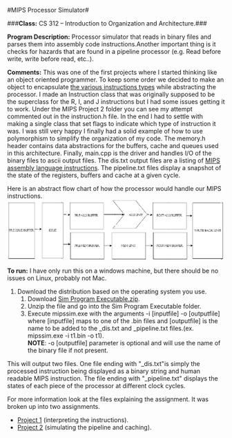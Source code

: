 #MIPS Processor Simulator#

###**Class:** CS 312 &ndash; Introduction to Organization and Architecture.###

**Program Description:** Processor simulator that reads in binary files and parses them into assembly code instructions.Another important thing is it checks for hazards that are found in a pipeline processor (e.g. Read before write, write before read, etc..).

**Comments:** This was one of the first projects where I started thinking like an object oriented programmer. To keep some order we decided to make an object to encapsulate [the various instructions types](http://en.wikipedia.org/wiki/MIPS_instruction_set#MIPS_I_instruction_formats) while abstracting the processor. I made an Instruction class that was originally supposed to be the superclass for the R, I, and J instructions but I had some issues getting it to work. Under the MIPS Project 2 folder you can see my attempt commented out in the instruction.h file. In the end I had to settle with making a single class that set flags to indicate which type of instruction it was. I was still very happy I finally had a solid example of how to use polymorphism to simplify the organization of my code. The memory.h header contains data abstractions for the buffers, cache and queues used in this architecture. Finally, main.cpp is the driver and handles I/O of the binary files to ascii output files. The dis.txt output files are a listing of [MIPS assembly language instructions](http://en.wikipedia.org/wiki/MIPS_instruction_set#MIPS_assembly_language). The pipeline.txt files display a snapshot of the state of the registers, buffers and cache at a given cycle.

Here is an abstract flow chart of how the processor would handle our MIPS instructions.
![](processor.jpg)

**To run:** I have only run this on a windows machine, but there should be no issues on Linux, probably not Mac.

1. Download the distribution based on the operating system you use.
	1. Download [Sim Program Executable.zip](https://drive.google.com/file/d/0Bwi6Jnp9m7pQcm5XaHB0bEd3dmc/view?usp=sharing).
	2. Unzip the file and go into the Sim Program Executable folder.
	3. Execute mipssim.exe with the arguments -i [inputfile] -o [outputfile] where [inputfile] maps to one of the .bin files and [outputfile] is the name to be added to the _dis.txt and _pipeline.txt files.(ex. mipssim.exe -i t1.bin -o t1). <br/> **NOTE**: -o [outputfile] parameter is optional and will use the name of the binary file if not present.

This will output two files. One file ending with "_dis.txt"is simply the processed instruction being displayed as a binary string and human readable MIPS instruction. The file ending with "_pipeline.txt" displays the states of each piece of the processor at different clock cycles.

For more information look at the files explaining the assignment. It was broken up into two assignments.

- [Project 1](https://github.com/brianolsen87/SIUE-Projects/blob/master/CS%20312%20-%20Intro%20to%20Computer%20Organization%20and%20Architecture/MIPS%20Sim%20Program%20Part%201%20Submission/Project_1.pdf) (interpreting the instructions).
- [Project 2](https://github.com/brianolsen87/SIUE-Projects/blob/master/CS%20312%20-%20Intro%20to%20Computer%20Organization%20and%20Architecture/MIPS%20Sim%20Program%20Part%202%20Submission/project2.pdf) (simulating the pipeline and caching).

